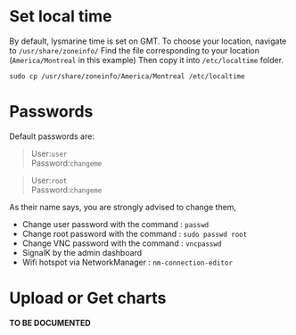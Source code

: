 
# Set local time
By default, lysmarine time is set on GMT.
To choose your location, navigate to `/usr/share/zoneinfo/`
Find the file corresponding to your location (`America/Montreal` in this example)
Then copy it into `/etc/localtime`  folder.
```
sudo cp /usr/share/zoneinfo/America/Montreal /etc/localtime
```

# Passwords
Default passwords are:
> User:`user`<br> 
> Password:`changeme` 

> User:`root`<br> 
> Password:`changeme` 

As their name says, you are strongly advised to change them, 
 - Change user password with the command :  `passwd`
 - Change root password with the command :  `sudo passwd root`
 - Change VNC password with the command  :  `vncpasswd`
 - SignalK by the admin dashboard
 - Wifi hotspot via NetworkManager : `nm-connection-editor`

# Upload or Get charts

__TO BE DOCUMENTED__